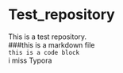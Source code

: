 # Test_repository  
This is a test repository.   
###this is a markdown file  
`this is a code block`  
i miss Typora  
